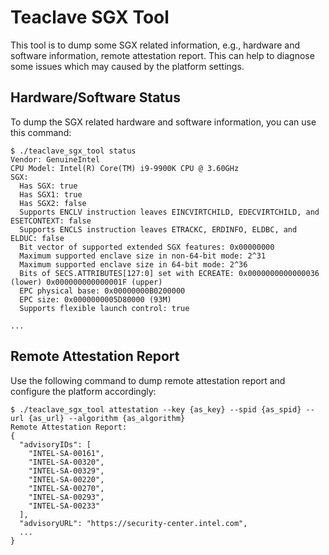 # Teaclave SGX Tool

This tool is to dump some SGX related information, e.g., hardware and software
information, remote attestation report. This can help to diagnose some issues
which may caused by the platform settings.

## Hardware/Software Status

To dump the SGX related hardware and software information, you can use this
command:

```
$ ./teaclave_sgx_tool status
Vendor: GenuineIntel
CPU Model: Intel(R) Core(TM) i9-9900K CPU @ 3.60GHz
SGX:
  Has SGX: true
  Has SGX1: true
  Has SGX2: false
  Supports ENCLV instruction leaves EINCVIRTCHILD, EDECVIRTCHILD, and ESETCONTEXT: false
  Supports ENCLS instruction leaves ETRACKC, ERDINFO, ELDBC, and ELDUC: false
  Bit vector of supported extended SGX features: 0x00000000
  Maximum supported enclave size in non-64-bit mode: 2^31
  Maximum supported enclave size in 64-bit mode: 2^36
  Bits of SECS.ATTRIBUTES[127:0] set with ECREATE: 0x0000000000000036 (lower) 0x000000000000001F (upper)
  EPC physical base: 0x00000000B0200000
  EPC size: 0x0000000005D80000 (93M)
  Supports flexible launch control: true

...
```

## Remote Attestation Report

Use the following command to dump remote attestation report and configure the
platform accordingly:

```
$ ./teaclave_sgx_tool attestation --key {as_key} --spid {as_spid} --url {as_url} --algorithm {as_algorithm}
Remote Attestation Report:
{
  "advisoryIDs": [
    "INTEL-SA-00161",
    "INTEL-SA-00320",
    "INTEL-SA-00329",
    "INTEL-SA-00220",
    "INTEL-SA-00270",
    "INTEL-SA-00293",
    "INTEL-SA-00233"
  ],
  "advisoryURL": "https://security-center.intel.com",
  ...
}
```
